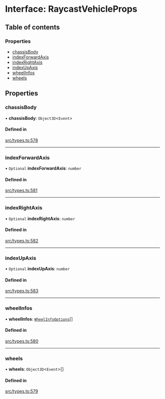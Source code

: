 # Interface: RaycastVehicleProps

## Table of contents

### Properties

- [chassisBody](RaycastVehicleProps.md#chassisbody)
- [indexForwardAxis](RaycastVehicleProps.md#indexforwardaxis)
- [indexRightAxis](RaycastVehicleProps.md#indexrightaxis)
- [indexUpAxis](RaycastVehicleProps.md#indexupaxis)
- [wheelInfos](RaycastVehicleProps.md#wheelinfos)
- [wheels](RaycastVehicleProps.md#wheels)

## Properties

### chassisBody

• **chassisBody**: `Object3D`<`Event`\>

#### Defined in

[src/types.ts:578](https://gitlab.com/rapidajs/rapida/-/blob/a60706c/packages/rapida-physics/src/types.ts#L578)

___

### indexForwardAxis

• `Optional` **indexForwardAxis**: `number`

#### Defined in

[src/types.ts:581](https://gitlab.com/rapidajs/rapida/-/blob/a60706c/packages/rapida-physics/src/types.ts#L581)

___

### indexRightAxis

• `Optional` **indexRightAxis**: `number`

#### Defined in

[src/types.ts:582](https://gitlab.com/rapidajs/rapida/-/blob/a60706c/packages/rapida-physics/src/types.ts#L582)

___

### indexUpAxis

• `Optional` **indexUpAxis**: `number`

#### Defined in

[src/types.ts:583](https://gitlab.com/rapidajs/rapida/-/blob/a60706c/packages/rapida-physics/src/types.ts#L583)

___

### wheelInfos

• **wheelInfos**: [`WheelInfoOptions`](WheelInfoOptions.md)[]

#### Defined in

[src/types.ts:580](https://gitlab.com/rapidajs/rapida/-/blob/a60706c/packages/rapida-physics/src/types.ts#L580)

___

### wheels

• **wheels**: `Object3D`<`Event`\>[]

#### Defined in

[src/types.ts:579](https://gitlab.com/rapidajs/rapida/-/blob/a60706c/packages/rapida-physics/src/types.ts#L579)
